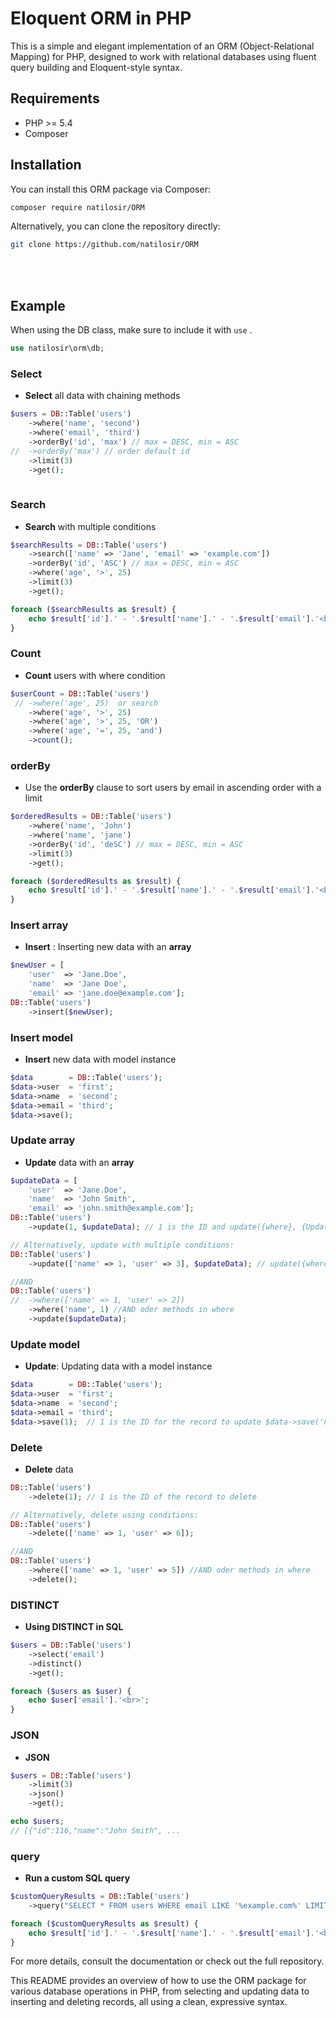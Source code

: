 # Eloquent ORM in PHP

This is a simple and elegant implementation of an ORM (Object-Relational Mapping) for PHP, designed to work with relational databases using fluent query building and Eloquent-style syntax.

## Requirements

- PHP >= 5.4
- Composer

## Installation

You can install this ORM package via Composer:

```bash
composer require natilosir/ORM
```
Alternatively, you can clone the repository directly:
```bash
git clone https://github.com/natilosir/ORM
```
<br><br>

## Example
When using the DB class, make sure to include it with `use` .
```php
use natilosir\orm\db; 
```
### Select
- **Select** all data with chaining methods
```php
$users = DB::Table('users')
    ->where('name', 'second')
    ->where('email', 'third')
    ->orderBy('id', 'max') // max = DESC, min = ASC
//  ->orderBy('max') // order default id
    ->limit(3)
    ->get();
    
```
### Search
- **Search** with multiple conditions
```php
$searchResults = DB::Table('users')
    ->search(['name' => 'Jane', 'email' => 'example.com'])
    ->orderBy('id', 'ASC') // max = DESC, min = ASC
    ->where('age', '>', 25)
    ->limit(3)
    ->get();

foreach ($searchResults as $result) {
    echo $result['id'].' - '.$result['name'].' - '.$result['email'].'<br>';
}
```
### Count
- **Count** users with where condition
```php
$userCount = DB::Table('users')
 // ->where('age', 25)  or search
    ->where('age', '>', 25)
    ->where('age', '>', 25, 'OR')
    ->where('age', '=', 25, 'and')
    ->count();
```
### orderBy
- Use the **orderBy** clause to sort users by email in ascending order with a limit
```php
$orderedResults = DB::Table('users')
    ->where('name', 'John')
    ->where('name', 'jane')
    ->orderBy('id', 'deSC') // max = DESC, min = ASC
    ->limit(3)
    ->get();

foreach ($orderedResults as $result) {
    echo $result['id'].' - '.$result['name'].' - '.$result['email'].'<br>';
}
```
### Insert array
- **Insert** : Inserting new data with an **array**
```php
$newUser = [
    'user'  => 'Jane.Doe',
    'name'  => 'Jane Doe',
    'email' => 'jane.doe@example.com'];
DB::Table('users')
    ->insert($newUser);
```
### Insert model
- **Insert** new data with model instance
```php
$data        = DB::Table('users');
$data->user  = 'first';
$data->name  = 'second';
$data->email = 'third';
$data->save();
```
### Update array
- **Update** data with an **array**
```php
$updateData = [
    'user'  => 'Jane.Doe',
    'name'  => 'John Smith',
    'email' => 'john.smith@example.com'];
DB::Table('users')
    ->update(1, $updateData); // 1 is the ID and update({where}, {UpdateArray})

// Alternatively, update with multiple conditions:
DB::Table('users')
    ->update(['name' => 1, 'user' => 3], $updateData); // update({where}, {UpdateArray})

//AND
DB::Table('users')
//  ->where(['name' => 1, 'user' => 2])
    ->where('name', 1) //AND oder methods in where
    ->update($updateData);
```
### Update model
- **Update**: Updating data with a model instance
```php
$data        = DB::Table('users');
$data->user  = 'first';
$data->name  = 'second';
$data->email = 'third';
$data->save(1);  // 1 is the ID for the record to update $data->save('name' => 'Jane Doe'); 
```
### Delete
- **Delete** data
```php
DB::Table('users')
    ->delete(1); // 1 is the ID of the record to delete

// Alternatively, delete using conditions:
DB::Table('users')
    ->delete(['name' => 1, 'user' => 6]);

//AND
DB::Table('users')
    ->where(['name' => 1, 'user' => 5]) //AND oder methods in where
    ->delete();
```
### DISTINCT
- **Using DISTINCT in SQL**
```php
$users = DB::Table('users')
    ->select('email')
    ->distinct()
    ->get();

foreach ($users as $user) {
    echo $user['email'].'<br>';
}
```
### JSON
- **JSON**
```php
$users = DB::Table('users')
    ->limit(3)
    ->json()
    ->get();

echo $users;
// [{"id":116,"name":"John Smith", ...
```
### query
- **Run a custom SQL query**
```php
$customQueryResults = DB::Table('users')
    ->query("SELECT * FROM users WHERE email LIKE '%example.com%' LIMIT 5");

foreach ($customQueryResults as $result) {
    echo $result['id'].' - '.$result['name'].' - '.$result['email'].'<br>';
}
```

For more details, consult the documentation or check out the full repository.

This README provides an overview of how to use the ORM package for various database operations in PHP, from selecting and updating data to inserting and deleting records, all using a clean, expressive syntax.

